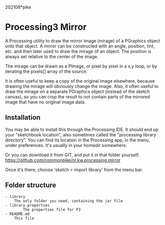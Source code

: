 202106*pike

# Processing3 Mirror

A Processing utility to draw the mirror image (mirage) of a PGraphics
object onto that object. A mirror can be constructed with an angle,
position, tint, etc. and then later used to draw the mirage of
an object. The position is always set relative to the center of
the image.

The mirage can be drawn as a PImage, or pixel by pixel in a x,y
loop, or by iterating the pixels[] array of the source.

It is often useful to keep a copy
of the original image elsewhere, because drawing the mirage will 
obviously change the image. Also, it often useful to draw the mirage
on a separate PGraphics object (instead of the sketch canvas), so
you can crop the result to not contain parts of the mirrored image
that have no original image data.

## Installation

You may be able to install this through the Processing IDE.
It should end up your "sketchbook location",
also sometimes called the "processing library directory".
You can find its location in the Processing app, in the menu,
under preferences. It's usually in your homedir somewhere.

Or you can download it from GIT, and put it in that folder
yourself: 
<https://github.com/commonpike/nl.kw.processing.mirror>

Once it's there, choose 'sketch > import library'
from the menu bar.

## Folder structure

```
- library
    The only folder you need, containing the jar file
- library.properties
		The properties file for P3
- README.md 
    This file
- docs
    Documentation; an HTML summary
- examples
    Example PDEs
- reference
    HTML Javadocs
- src
    Java source files
    
The following files are only available on github:

- dist
    Distribution files; the ZIP    
- build
    Compiled java classes
- bin
    Some goodies I use for maintenance
    
```

## Feedback & Problems 

If you have problems, questions, suggestions or
additions, contact me.


pike-processing@kw.nl